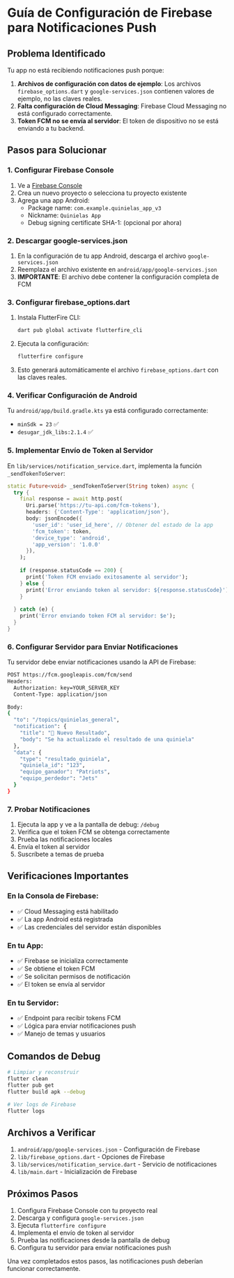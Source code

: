# Guía de Configuración de Firebase para Notificaciones Push

## Problema Identificado

Tu app no está recibiendo notificaciones push porque:

1. **Archivos de configuración con datos de ejemplo**: Los archivos `firebase_options.dart` y `google-services.json` contienen valores de ejemplo, no las claves reales.
2. **Falta configuración de Cloud Messaging**: Firebase Cloud Messaging no está configurado correctamente.
3. **Token FCM no se envía al servidor**: El token de dispositivo no se está enviando a tu backend.

## Pasos para Solucionar

### 1. Configurar Firebase Console

1. Ve a [Firebase Console](https://console.firebase.google.com/)
2. Crea un nuevo proyecto o selecciona tu proyecto existente
3. Agrega una app Android:
   - Package name: `com.example.quinielas_app_v3`
   - Nickname: `Quinielas App`
   - Debug signing certificate SHA-1: (opcional por ahora)

### 2. Descargar google-services.json

1. En la configuración de tu app Android, descarga el archivo `google-services.json`
2. Reemplaza el archivo existente en `android/app/google-services.json`
3. **IMPORTANTE**: El archivo debe contener la configuración completa de FCM

### 3. Configurar firebase_options.dart

1. Instala FlutterFire CLI:
   ```bash
   dart pub global activate flutterfire_cli
   ```

2. Ejecuta la configuración:
   ```bash
   flutterfire configure
   ```

3. Esto generará automáticamente el archivo `firebase_options.dart` con las claves reales.

### 4. Verificar Configuración de Android

Tu `android/app/build.gradle.kts` ya está configurado correctamente:
- `minSdk = 23` ✅
- `desugar_jdk_libs:2.1.4` ✅

### 5. Implementar Envío de Token al Servidor

En `lib/services/notification_service.dart`, implementa la función `_sendTokenToServer`:

```dart
static Future<void> _sendTokenToServer(String token) async {
  try {
    final response = await http.post(
      Uri.parse('https://tu-api.com/fcm-tokens'),
      headers: {'Content-Type': 'application/json'},
      body: jsonEncode({
        'user_id': 'user_id_here', // Obtener del estado de la app
        'fcm_token': token,
        'device_type': 'android',
        'app_version': '1.0.0'
      }),
    );
    
    if (response.statusCode == 200) {
      print('Token FCM enviado exitosamente al servidor');
    } else {
      print('Error enviando token al servidor: ${response.statusCode}');
    }
    
  } catch (e) {
    print('Error enviando token FCM al servidor: $e');
  }
}
```

### 6. Configurar Servidor para Enviar Notificaciones

Tu servidor debe enviar notificaciones usando la API de Firebase:

```bash
POST https://fcm.googleapis.com/fcm/send
Headers:
  Authorization: key=YOUR_SERVER_KEY
  Content-Type: application/json

Body:
{
  "to": "/topics/quinielas_general",
  "notification": {
    "title": "🏈 Nuevo Resultado",
    "body": "Se ha actualizado el resultado de una quiniela"
  },
  "data": {
    "type": "resultado_quiniela",
    "quiniela_id": "123",
    "equipo_ganador": "Patriots",
    "equipo_perdedor": "Jets"
  }
}
```

### 7. Probar Notificaciones

1. Ejecuta la app y ve a la pantalla de debug: `/debug`
2. Verifica que el token FCM se obtenga correctamente
3. Prueba las notificaciones locales
4. Envía el token al servidor
5. Suscríbete a temas de prueba

## Verificaciones Importantes

### En la Consola de Firebase:
- ✅ Cloud Messaging está habilitado
- ✅ La app Android está registrada
- ✅ Las credenciales del servidor están disponibles

### En tu App:
- ✅ Firebase se inicializa correctamente
- ✅ Se obtiene el token FCM
- ✅ Se solicitan permisos de notificación
- ✅ El token se envía al servidor

### En tu Servidor:
- ✅ Endpoint para recibir tokens FCM
- ✅ Lógica para enviar notificaciones push
- ✅ Manejo de temas y usuarios

## Comandos de Debug

```bash
# Limpiar y reconstruir
flutter clean
flutter pub get
flutter build apk --debug

# Ver logs de Firebase
flutter logs
```

## Archivos a Verificar

1. `android/app/google-services.json` - Configuración de Firebase
2. `lib/firebase_options.dart` - Opciones de Firebase
3. `lib/services/notification_service.dart` - Servicio de notificaciones
4. `lib/main.dart` - Inicialización de Firebase

## Próximos Pasos

1. Configura Firebase Console con tu proyecto real
2. Descarga y configura `google-services.json`
3. Ejecuta `flutterfire configure`
4. Implementa el envío de token al servidor
5. Prueba las notificaciones desde la pantalla de debug
6. Configura tu servidor para enviar notificaciones push

Una vez completados estos pasos, las notificaciones push deberían funcionar correctamente.
